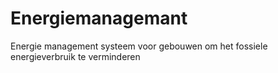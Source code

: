 # Energiemanagemant
Energie management systeem voor gebouwen om het fossiele energieverbruik te verminderen

